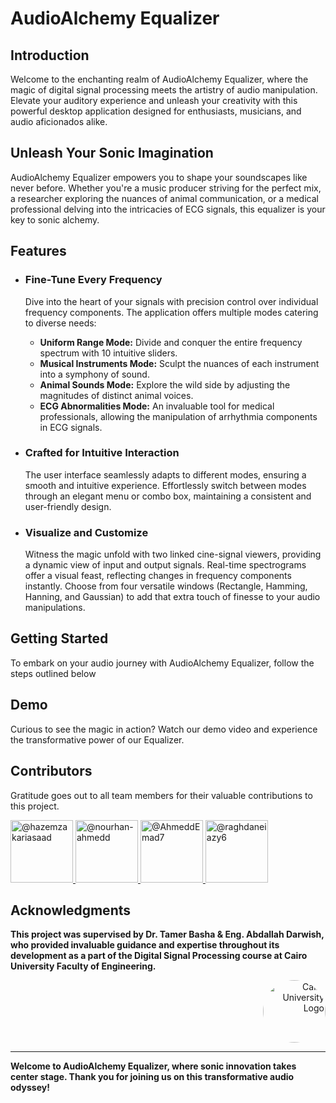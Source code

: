 # **AudioAlchemy Equalizer**

## Introduction

Welcome to the enchanting realm of AudioAlchemy Equalizer, where the magic of digital signal processing meets the artistry of audio manipulation. Elevate your auditory experience and unleash your creativity with this powerful desktop application designed for enthusiasts, musicians, and audio aficionados alike.

## Unleash Your Sonic Imagination

AudioAlchemy Equalizer empowers you to shape your soundscapes like never before. Whether you're a music producer striving for the perfect mix, a researcher exploring the nuances of animal communication, or a medical professional delving into the intricacies of ECG signals, this equalizer is your key to sonic alchemy.

## Features

 - ### Fine-Tune Every Frequency
   Dive into the heart of your signals with precision control over individual frequency components. The application offers multiple modes catering to diverse needs:
   
    - **Uniform Range Mode:** Divide and conquer the entire frequency spectrum with 10 intuitive sliders.
    - **Musical Instruments Mode:** Sculpt the nuances of each instrument into a symphony of sound.
    - **Animal Sounds Mode:** Explore the wild side by adjusting the magnitudes of distinct animal voices.
    - **ECG Abnormalities Mode:** An invaluable tool for medical professionals, allowing the manipulation of arrhythmia components in ECG signals.
  
  - ### Crafted for Intuitive Interaction
    The user interface seamlessly adapts to different modes, ensuring a smooth and intuitive experience. Effortlessly switch between modes through an elegant menu or combo box, maintaining a consistent and user-friendly design.
   
 - ### Visualize and Customize
    Witness the magic unfold with two linked cine-signal viewers, providing a dynamic view of input and output signals. Real-time spectrograms offer a visual feast, reflecting changes in frequency components instantly. Choose from four versatile windows (Rectangle, Hamming, Hanning, and Gaussian) to add that extra touch of finesse to your audio manipulations.



## Getting Started

To embark on your audio journey with AudioAlchemy Equalizer, follow the steps outlined below

## Demo

Curious to see the magic in action? Watch our demo video and experience the transformative power of our Equalizer.

## Contributors

Gratitude goes out to all team members for their valuable contributions to this project.

<div align="left">
  <a href="https://github.com/hazemzakariasaad">
    <img src="https://github.com/hazemzakariasaad.png" width="100px" alt="@hazemzakariasaad">
  </a>
  <a href="https://github.com/nourhan-ahmedd">
    <img src="https://github.com/nourhan-ahmedd.png" width="100px" alt="@nourhan-ahmedd">
  </a>
  <a href="https://github.com/AhmeddEmad7">
    <img src="https://github.com/AhmeddEmad7.png" width="100px" alt="@AhmeddEmad7">
  </a>
  <a href="https://github.com/raghdaneiazyy6">
    <img src="https://github.com/raghdaneiazyy6.png" width="100px" alt="@raghdaneiazy6">
  </a>
</div>

## Acknowledgments

**This project was supervised by Dr. Tamer Basha & Eng. Abdallah Darwish, who provided invaluable guidance and expertise throughout its development as a part of the Digital Signal Processing course at Cairo University Faculty of Engineering.**

<div style="text-align: right">
    <img src="https://imgur.com/Wk4nR0m.png" alt="Cairo University Logo" width="100" style="border-radius: 50%;"/>
</div>

---
**Welcome to AudioAlchemy Equalizer, where sonic innovation takes center stage. Thank you for joining us on this transformative audio odyssey!**

